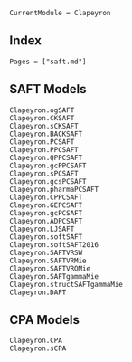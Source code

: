 ```@meta
CurrentModule = Clapeyron
```

## Index

```@index
Pages = ["saft.md"]
```

## SAFT Models

```@docs
Clapeyron.ogSAFT
Clapeyron.CKSAFT
Clapeyron.sCKSAFT
Clapeyron.BACKSAFT
Clapeyron.PCSAFT
Clapeyron.PPCSAFT
Clapeyron.QPPCSAFT
Clapeyron.gcPPCSAFT
Clapeyron.sPCSAFT
Clapeyron.gcsPCSAFT
Clapeyron.pharmaPCSAFT
Clapeyron.CPPCSAFT
Clapeyron.GEPCSAFT
Clapeyron.gcPCSAFT
Clapeyron.ADPCSAFT
Clapeyron.LJSAFT
Clapeyron.softSAFT
Clapeyron.softSAFT2016
Clapeyron.SAFTVRSW
Clapeyron.SAFTVRMie
Clapeyron.SAFTVRQMie
Clapeyron.SAFTgammaMie
Clapeyron.structSAFTgammaMie
Clapeyron.DAPT
```

## CPA Models

```@docs
Clapeyron.CPA
Clapeyron.sCPA
```